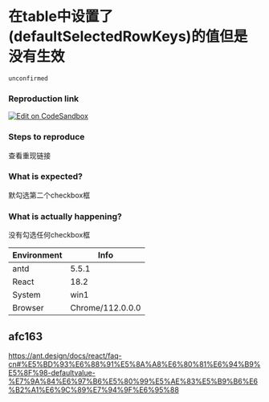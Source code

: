 # 在table中设置了(defaultSelectedRowKeys)的值但是没有生效

`unconfirmed`

### Reproduction link

[![Edit on CodeSandbox](https://codesandbox.io/static/img/play-codesandbox.svg)](https://codesandbox.io/s/table-row-tooltip-forked-7h4246?file=/demo.js)

### Steps to reproduce

查看重现链接

### What is expected?

默勾选第二个checkbox框

### What is actually happening?

没有勾选任何checkbox框

| Environment | Info             |
| ----------- | ---------------- |
| antd        | 5.5.1            |
| React       | 18.2             |
| System      | win1             |
| Browser     | Chrome/112.0.0.0 |

<!-- generated by ant-design-issue-helper. DO NOT REMOVE -->

## afc163

https://ant.design/docs/react/faq-cn#%E5%BD%93%E6%88%91%E5%8A%A8%E6%80%81%E6%94%B9%E5%8F%98-defaultvalue-%E7%9A%84%E6%97%B6%E5%80%99%E5%AE%83%E5%B9%B6%E6%B2%A1%E6%9C%89%E7%94%9F%E6%95%88
